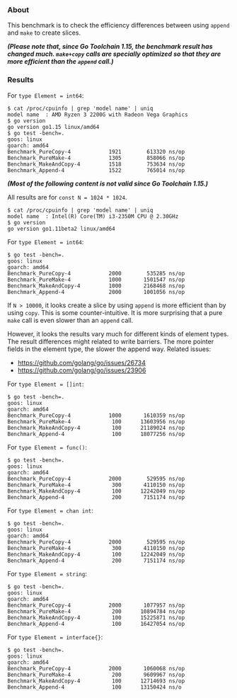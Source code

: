 
### About

This benchmark is to check the efficiency differences between
using `append` and `make` to create slices.

**_(Please note that, since Go Toolchain 1.15, the benchmark result has changed much.
`make+copy` calls are specially optimized so that they are more efficient than the `append` call.)_**

### Results

For `type Element = int64`:

```
$ cat /proc/cpuinfo | grep 'model name' | uniq
model name	: AMD Ryzen 3 2200G with Radeon Vega Graphics
$ go version
go version go1.15 linux/amd64
$ go test -bench=.
goos: linux
goarch: amd64
Benchmark_PureCopy-4      	    1921	    613320 ns/op
Benchmark_PureMake-4      	    1305	    858066 ns/op
Benchmark_MakeAndCopy-4   	    1518	    753634 ns/op
Benchmark_Append-4        	    1522	    765014 ns/op
```

**_(Most of the following content is not valid since Go Toolchain 1.15.)_**

All results are for `const N = 1024 * 1024`.

```
$ cat /proc/cpuinfo | grep 'model name' | uniq
model name	: Intel(R) Core(TM) i3-2350M CPU @ 2.30GHz
$ go version
go version go1.11beta2 linux/amd64
```

For `type Element = int64`:

```
$ go test -bench=.
goos: linux
goarch: amd64
Benchmark_PureCopy-4      	    2000	    535285 ns/op
Benchmark_PureMake-4      	    1000	   1501547 ns/op
Benchmark_MakeAndCopy-4   	    1000	   2168468 ns/op
Benchmark_Append-4        	    2000	   1001056 ns/op
```

If `N > 10000`,
it looks create a slice by using `append` is more efficient than
by using `copy`. This is some counter-intuitive.
It is more surprising that a pure `make` call is even slower than an `append` call.

However, it looks the results vary much for different kinds of element types.
The result differences might related to write barriers.
The more pointer fields in the element type, the slower the append way.
Related issues:
* https://github.com/golang/go/issues/26734
* https://github.com/golang/go/issues/23906

For `type Element = []int`:

```
$ go test -bench=.
goos: linux
goarch: amd64
Benchmark_PureCopy-4      	    1000	   1610359 ns/op
Benchmark_PureMake-4      	     100	  13603956 ns/op
Benchmark_MakeAndCopy-4   	     100	  21189024 ns/op
Benchmark_Append-4        	     100	  18077256 ns/op
```

For `type Element = func()`:

```
$ go test -bench=.
goos: linux
goarch: amd64
Benchmark_PureCopy-4      	    2000	    529595 ns/op
Benchmark_PureMake-4      	     300	   4110150 ns/op
Benchmark_MakeAndCopy-4   	     100	  12242049 ns/op
Benchmark_Append-4        	     200	   7151174 ns/op
```

For `type Element = chan int`:

```
$ go test -bench=.
goos: linux
goarch: amd64
Benchmark_PureCopy-4      	    2000	    529595 ns/op
Benchmark_PureMake-4      	     300	   4110150 ns/op
Benchmark_MakeAndCopy-4   	     100	  12242049 ns/op
Benchmark_Append-4        	     200	   7151174 ns/op
```


For `type Element = string`:

```
$ go test -bench=.
goos: linux
goarch: amd64
Benchmark_PureCopy-4      	    2000	   1077957 ns/op
Benchmark_PureMake-4      	     200	  10894784 ns/op
Benchmark_MakeAndCopy-4   	     100	  15225871 ns/op
Benchmark_Append-4        	     100	  16427054 ns/op
```


For `type Element = interface{}`:

```
$ go test -bench=.
goos: linux
goarch: amd64
Benchmark_PureCopy-4      	    2000	   1060068 ns/op
Benchmark_PureMake-4      	     200	   9609967 ns/op
Benchmark_MakeAndCopy-4   	     100	  12714693 ns/op
Benchmark_Append-4        	     100	  13150424 ns/o
```

